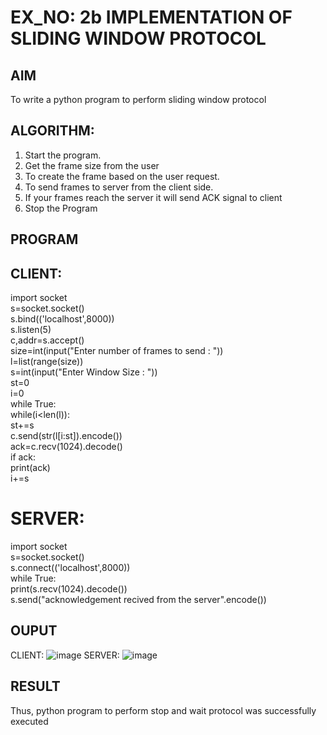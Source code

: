 # EX_NO: 2b IMPLEMENTATION OF SLIDING WINDOW PROTOCOL
## AIM
To write a python program to perform sliding window protocol
## ALGORITHM:
1. Start the program.
2. Get the frame size from the user
3. To create the frame based on the user request.
4. To send frames to server from the client side.
5. If your frames reach the server it will send ACK signal to client
6. Stop the Program
## PROGRAM
## CLIENT:
import socket     
s=socket.socket()    
s.bind(('localhost',8000))   
s.listen(5)   
c,addr=s.accept()    
size=int(input("Enter number of frames to send : "))    
l=list(range(size))    
s=int(input("Enter Window Size : "))    
st=0   
i=0    
while True:    
 while(i<len(l)):   
 st+=s    
 c.send(str(l[i:st]).encode())    
 ack=c.recv(1024).decode()    
 if ack:    
 print(ack)   
 i+=s    
 
# SERVER:
import socket    
s=socket.socket()   
s.connect(('localhost',8000))   
while True:    
 print(s.recv(1024).decode())    
 s.send("acknowledgement recived from the server".encode())

## OUPUT
CLIENT:
![image](https://github.com/aaliyafathimaa/2b_SLIDING_WINDOW_PROTOCOL/assets/154801069/1ccde7bd-7b63-4d4e-8d3d-ed240a7d0fda)
SERVER:
![image](https://github.com/aaliyafathimaa/2b_SLIDING_WINDOW_PROTOCOL/assets/154801069/03ed98ce-a702-41e0-9ca6-78c5c11ad66b)


## RESULT
Thus, python program to perform stop and wait protocol was successfully executed
